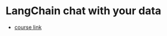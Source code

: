 # LangChain chat with your data

+ [course link](https://learn.deeplearning.ai/langchain-chat-with-your-data)
